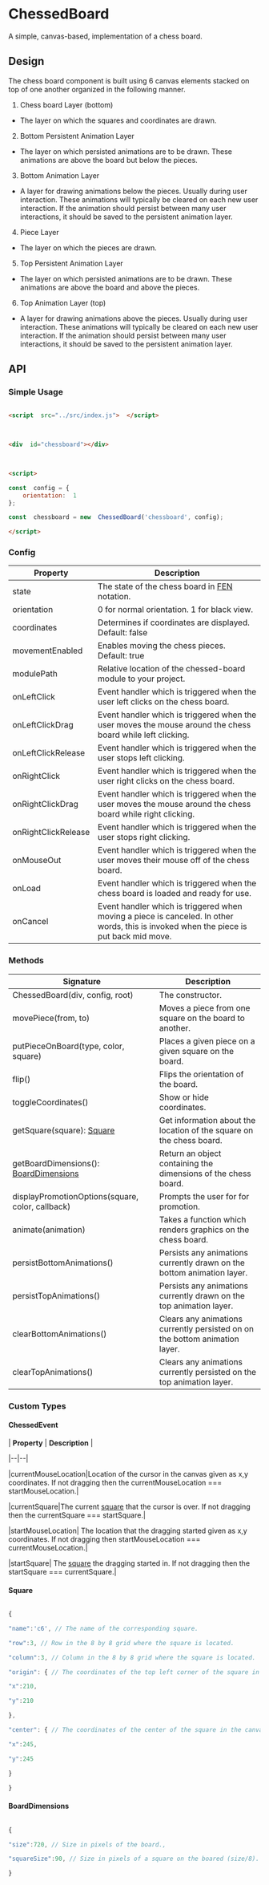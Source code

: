 
# ChessedBoard

  

A simple, canvas-based, implementation of a chess board.

  

  

## Design

  

The chess board component is built using 6 canvas elements stacked on top of one another organized in the following manner.

  

  

1. Chess board Layer (bottom)

  

* The layer on which the squares and coordinates are drawn.

  

2. Bottom Persistent Animation Layer

  

* The layer on which persisted animations are to be drawn. These animations are above the board but below the pieces.

  

3. Bottom Animation Layer

  

* A layer for drawing animations below the pieces. Usually during user interaction. These animations will typically be cleared on each new user interaction. If the animation should persist between many user interactions, it should be saved to the persistent animation layer.

  

4. Piece Layer

  

* The layer on which the pieces are drawn.

  

5. Top Persistent Animation Layer

  

* The layer on which persisted animations are to be drawn. These animations are above the board and above the pieces.

  

6. Top Animation Layer (top)

  

* A layer for drawing animations above the pieces. Usually during user interaction. These animations will typically be cleared on each new user interaction. If the animation should persist between many user interactions, it should be saved to the persistent animation layer.

  

  

## API

  

  

### Simple Usage

  

```html

<script  src="../src/index.js">  </script>

  

<div  id="chessboard"></div>

  

<script>

const  config = {
    orientation:  1
};

const  chessboard = new  ChessedBoard('chessboard', config);

</script>

```

  

### Config

  

| **Property** | **Description** |
|--|--|
| state | The state of the chess board in [FEN](https://en.wikipedia.org/wiki/Forsyth%E2%80%93Edwards_Notation) notation. |
| orientation | 0 for normal orientation. 1 for black view. |
| coordinates | Determines if coordinates are displayed. Default: false |
| movementEnabled | Enables moving the chess pieces. Default: true |
| modulePath | Relative location of the chessed-board module to your project. |
| onLeftClick | Event handler which is triggered when the user left clicks on the chess board.|
| onLeftClickDrag | Event handler which is triggered when the user moves the mouse around the chess board while left clicking.|
| onLeftClickRelease | Event handler which is triggered when the user stops left clicking.|
| onRightClick | Event handler which is triggered when the user right clicks on the chess board.|
| onRightClickDrag | Event handler which is triggered when the user moves the mouse around the chess board while right clicking.|
| onRightClickRelease | Event handler which is triggered when the user stops right clicking.|
| onMouseOut | Event handler which is triggered when the user moves their mouse off of the chess board.|
| onLoad | Event handler which is triggered when the chess board is loaded and ready for use.|
| onCancel | Event handler which is triggered when moving a piece is canceled. In other words, this is invoked when the piece is put back mid move.|

### Methods

  

| **Signature** | **Description** |
|--|--|
| ChessedBoard(div, config, root) | The constructor. |
| movePiece(from, to) | Moves a piece from one square on the board to another.|
| putPieceOnBoard(type, color, square) | Places a given piece on a given square on the board.|
| flip() | Flips the orientation of the board. |
| toggleCoordinates() | Show or hide coordinates. |
| getSquare(square): [Square](#Square) | Get information about the location of the square on the chess board. |
| getBoardDimensions(): [BoardDimensions](#BoardDimensions) | Return an object containing the dimensions of the chess board. |
| displayPromotionOptions(square, color, callback) | Prompts the user for for promotion. |
| animate(animation) | Takes a function which renders graphics on the chess board. |
|persistBottomAnimations() | Persists any animations currently drawn on the bottom animation layer. |
|persistTopAnimations() | Persists any animations currently drawn on the top animation layer.|
|clearBottomAnimations() | Clears any animations currently persisted on on the bottom animation layer.|
|clearTopAnimations() | Clears any animations currently persisted on the top animation layer.|

  

### Custom Types

#### ChessedEvent

| **Property** | **Description** |

|--|--|

|currentMouseLocation|Location of the cursor in the canvas given as x,y coordinates. If not dragging then the currentMouseLocation === startMouseLocation.|

|currentSquare|The current [square](#Square) that the cursor is over. If not dragging then the currentSquare === startSquare.|

|startMouseLocation| The location that the dragging started given as x,y coordinates. If not dragging then startMouseLocation === currentMouseLocation.|

|startSquare| The [square](#Square) the dragging started in. If not dragging then the startSquare === currentSquare.|


#### Square

```javascript

{

"name":'c6', // The name of the corresponding square.

"row":3, // Row in the 8 by 8 grid where the square is located.

"column":3, // Column in the 8 by 8 grid where the square is located.

"origin": { // The coordinates of the top left corner of the square in the canvas.

"x":210,

"y":210

},

"center": { // The coordinates of the center of the square in the canvas.

"x":245,

"y":245

}

}

```

  

#### BoardDimensions

```javascript

{

"size":720, // Size in pixels of the board.,

"squareSize":90, // Size in pixels of a square on the boared (size/8).

}

```